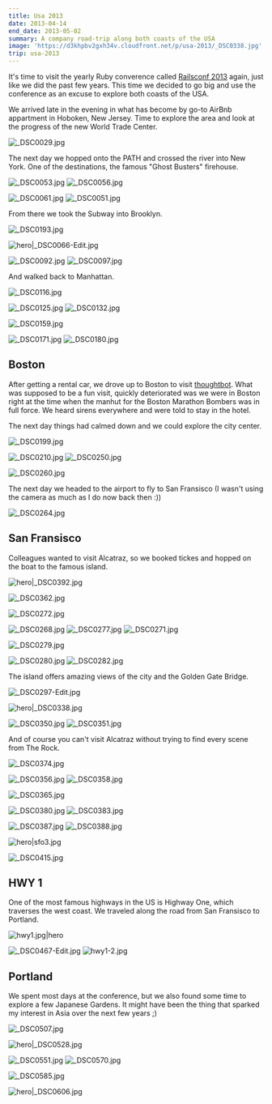 ```yaml
---
title: Usa 2013
date: 2013-04-14
end_date: 2013-05-02
summary: A company road-trip along both coasts of the USA
image: 'https://d3khpbv2gxh34v.cloudfront.net/p/usa-2013/_DSC0338.jpg'
trip: usa-2013
---
```


It's time to visit the yearly Ruby converence called [Railsconf 2013](https://railsconf.com/) again, just like we did the past few years. This time we decided to go big and use the conference as an excuse to explore both coasts of the USA.

We arrived late in the evening in what has become by go-to AirBnb appartment in Hoboken, New Jersey. Time to explore the area and look at the progress of the new World Trade Center.

![_DSC0029.jpg](https://d3khpbv2gxh34v.cloudfront.net/p/usa-2013/_DSC0029.jpg "1.71")

The next day we hopped onto the PATH and crossed the river into New York. One of the destinations, the famous "Ghost Busters" firehouse.

![_DSC0053.jpg](https://d3khpbv2gxh34v.cloudfront.net/p/usa-2013/_DSC0053.jpg "1.51")
![_DSC0056.jpg](https://d3khpbv2gxh34v.cloudfront.net/p/usa-2013/_DSC0056.jpg "0.66")

![_DSC0061.jpg](https://d3khpbv2gxh34v.cloudfront.net/p/usa-2013/_DSC0061.jpg "1.51")
![_DSC0051.jpg](https://d3khpbv2gxh34v.cloudfront.net/p/usa-2013/_DSC0051.jpg "1.51")

From there we took the Subway into Brooklyn.

![_DSC0193.jpg](https://d3khpbv2gxh34v.cloudfront.net/p/usa-2013/_DSC0193.jpg "1.51")

![hero|_DSC0066-Edit.jpg](https://d3khpbv2gxh34v.cloudfront.net/p/usa-2013/_DSC0066-Edit.jpg "2.92")

![_DSC0092.jpg](https://d3khpbv2gxh34v.cloudfront.net/p/usa-2013/_DSC0092.jpg "1.51")
![_DSC0097.jpg](https://d3khpbv2gxh34v.cloudfront.net/p/usa-2013/_DSC0097.jpg "0.66")

And walked back to Manhattan.

![_DSC0116.jpg](https://d3khpbv2gxh34v.cloudfront.net/p/usa-2013/_DSC0116.jpg "1.51")

![_DSC0125.jpg](https://d3khpbv2gxh34v.cloudfront.net/p/usa-2013/_DSC0125.jpg "0.66")
![_DSC0132.jpg](https://d3khpbv2gxh34v.cloudfront.net/p/usa-2013/_DSC0132.jpg "1.51")


![_DSC0159.jpg](https://d3khpbv2gxh34v.cloudfront.net/p/usa-2013/_DSC0159.jpg "1.51")

![_DSC0171.jpg](https://d3khpbv2gxh34v.cloudfront.net/p/usa-2013/_DSC0171.jpg "0.66")
![_DSC0180.jpg](https://d3khpbv2gxh34v.cloudfront.net/p/usa-2013/_DSC0180.jpg "1.51")

## Boston

After getting a rental car, we drove up to Boston to visit [thoughtbot](https://thoughtbot.com/). What was supposed to be a fun visit, quickly deteriorated was we were in Boston right at the time when the manhut for the Boston Marathon Bombers was in full force. We heard sirens everywhere and were told to stay in the hotel.

The next day things had calmed down and we could explore the city center.


![_DSC0199.jpg](https://d3khpbv2gxh34v.cloudfront.net/p/usa-2013/_DSC0199.jpg "1.3")


![_DSC0210.jpg](https://d3khpbv2gxh34v.cloudfront.net/p/usa-2013/_DSC0210.jpg "1.51")
![_DSC0250.jpg](https://d3khpbv2gxh34v.cloudfront.net/p/usa-2013/_DSC0250.jpg "1.51")

![_DSC0260.jpg](https://d3khpbv2gxh34v.cloudfront.net/p/usa-2013/_DSC0260.jpg "1.51")

The next day we headed to the airport to fly to San Fransisco (I wasn't using the camera as much as I do now back then :))

![_DSC0264.jpg](https://d3khpbv2gxh34v.cloudfront.net/p/usa-2013/_DSC0264.jpg "1.51")

## San Fransisco

Colleagues wanted to visit Alcatraz, so we booked tickes and hopped on the boat to the famous island.

![hero|_DSC0392.jpg](https://d3khpbv2gxh34v.cloudfront.net/p/usa-2013/_DSC0392.jpg "1.51")

![_DSC0362.jpg](https://d3khpbv2gxh34v.cloudfront.net/p/usa-2013/_DSC0362.jpg "1.51")

![_DSC0272.jpg](https://d3khpbv2gxh34v.cloudfront.net/p/usa-2013/_DSC0272.jpg "1.51")

![_DSC0268.jpg](https://d3khpbv2gxh34v.cloudfront.net/p/usa-2013/_DSC0268.jpg "1.51")
![_DSC0277.jpg](https://d3khpbv2gxh34v.cloudfront.net/p/usa-2013/_DSC0277.jpg "0.66")
![_DSC0271.jpg](https://d3khpbv2gxh34v.cloudfront.net/p/usa-2013/_DSC0271.jpg "1.51")

![_DSC0279.jpg](https://d3khpbv2gxh34v.cloudfront.net/p/usa-2013/_DSC0279.jpg "1.51")

![_DSC0280.jpg](https://d3khpbv2gxh34v.cloudfront.net/p/usa-2013/_DSC0280.jpg "1.51")
![_DSC0282.jpg](https://d3khpbv2gxh34v.cloudfront.net/p/usa-2013/_DSC0282.jpg "1.51")

The island offers amazing views of the city and the Golden Gate Bridge.

![_DSC0297-Edit.jpg](https://d3khpbv2gxh34v.cloudfront.net/p/usa-2013/_DSC0297-Edit.jpg "1.67")

![hero|_DSC0338.jpg](https://d3khpbv2gxh34v.cloudfront.net/p/usa-2013/_DSC0338.jpg "1.51")

![_DSC0350.jpg](https://d3khpbv2gxh34v.cloudfront.net/p/usa-2013/_DSC0350.jpg "1.51")
![_DSC0351.jpg](https://d3khpbv2gxh34v.cloudfront.net/p/usa-2013/_DSC0351.jpg "1.51")

And of course you can't visit Alcatraz without trying to find every scene from The Rock.

![_DSC0374.jpg](https://d3khpbv2gxh34v.cloudfront.net/p/usa-2013/_DSC0374.jpg "1.51")

![_DSC0356.jpg](https://d3khpbv2gxh34v.cloudfront.net/p/usa-2013/_DSC0356.jpg "1.61")
![_DSC0358.jpg](https://d3khpbv2gxh34v.cloudfront.net/p/usa-2013/_DSC0358.jpg "1.51")

![_DSC0365.jpg](https://d3khpbv2gxh34v.cloudfront.net/p/usa-2013/_DSC0365.jpg "1.51")


![_DSC0380.jpg](https://d3khpbv2gxh34v.cloudfront.net/p/usa-2013/_DSC0380.jpg "1.51")
![_DSC0383.jpg](https://d3khpbv2gxh34v.cloudfront.net/p/usa-2013/_DSC0383.jpg "1.51")

![_DSC0387.jpg](https://d3khpbv2gxh34v.cloudfront.net/p/usa-2013/_DSC0387.jpg "1.51")
![_DSC0388.jpg](https://d3khpbv2gxh34v.cloudfront.net/p/usa-2013/_DSC0388.jpg "1.51")

![hero|sfo3.jpg](https://d3khpbv2gxh34v.cloudfront.net/p/usa-2013/sfo3.jpg "3.2")

![_DSC0415.jpg](https://d3khpbv2gxh34v.cloudfront.net/p/usa-2013/_DSC0415.jpg "1.51")

## HWY 1

One of the most famous highways in the US is Highway One, which traverses the west coast. We traveled along the road from San Fransisco to Portland.

![hwy1.jpg|hero](https://d3khpbv2gxh34v.cloudfront.net/p/usa-2013/hwy1.jpg "2.14")

![_DSC0467-Edit.jpg](https://d3khpbv2gxh34v.cloudfront.net/p/usa-2013/_DSC0467-Edit.jpg "1.51")
![hwy1-2.jpg](https://d3khpbv2gxh34v.cloudfront.net/p/usa-2013/hwy1-2.jpg "1.75")

## Portland

We spent most days at the conference, but we also found some time to explore a few Japanese Gardens. It might have been the thing that sparked my interest in Asia over the next few years ;)

![_DSC0507.jpg](https://d3khpbv2gxh34v.cloudfront.net/p/usa-2013/_DSC0507.jpg "1.51")

![hero|_DSC0528.jpg](https://d3khpbv2gxh34v.cloudfront.net/p/usa-2013/_DSC0528.jpg "1.51")

![_DSC0551.jpg](https://d3khpbv2gxh34v.cloudfront.net/p/usa-2013/_DSC0551.jpg "1.51")
![_DSC0570.jpg](https://d3khpbv2gxh34v.cloudfront.net/p/usa-2013/_DSC0570.jpg "1.51")

![_DSC0585.jpg](https://d3khpbv2gxh34v.cloudfront.net/p/usa-2013/_DSC0585.jpg "1.51")

![hero|_DSC0606.jpg](https://d3khpbv2gxh34v.cloudfront.net/p/usa-2013/_DSC0606.jpg "1.51")
